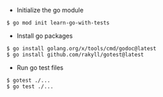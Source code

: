 - Initialize the go module
```
$ go mod init learn-go-with-tests
```

- Install go packages
```
$ go install golang.org/x/tools/cmd/godoc@latest
$ go install github.com/rakyll/gotest@latest
```

- Run go test files
```
$ gotest ./...
$ go test ./...
```